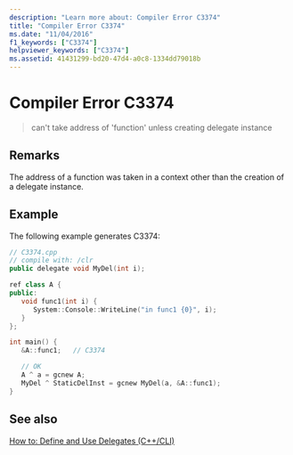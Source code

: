 ```yaml
---
description: "Learn more about: Compiler Error C3374"
title: "Compiler Error C3374"
ms.date: "11/04/2016"
f1_keywords: ["C3374"]
helpviewer_keywords: ["C3374"]
ms.assetid: 41431299-bd20-47d4-a0c8-1334dd79018b
---
```

# Compiler Error C3374

> can't take address of 'function' unless creating delegate instance

## Remarks

The address of a function was taken in a context other than the creation of a delegate instance.

## Example

The following example generates C3374:

```cpp
// C3374.cpp
// compile with: /clr
public delegate void MyDel(int i);

ref class A {
public:
   void func1(int i) {
      System::Console::WriteLine("in func1 {0}", i);
   }
};

int main() {
   &A::func1;   // C3374

   // OK
   A ^ a = gcnew A;
   MyDel ^ StaticDelInst = gcnew MyDel(a, &A::func1);
}
```

## See also

[How to: Define and Use Delegates (C++/CLI)](../../dotnet/how-to-define-and-use-delegates-cpp-cli.md)
